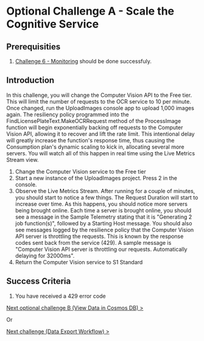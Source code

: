 # Optional Challenge A - Scale the Cognitive Service

## Prerequisities

1. [Challenge 6 - Monitoring](./Monitoring.md) should be done successfuly.

## Introduction
In this challenge, you will change the Computer Vision API to the Free tier. This will limit the number of requests to the OCR service to 10 per minute. Once changed, run the UploadImages console app to upload 1,000 images again. The resiliency policy programmed into the FindLicensePlateText.MakeOCRRequest method of the ProcessImage function will begin exponentially backing off requests to the Computer Vision API, allowing it to recover and lift the rate limit. This intentional delay will greatly increase the function&#39;s response time, thus causing the Consumption plan&#39;s dynamic scaling to kick in, allocating several more servers. You will watch all of this happen in real time using the Live Metrics Stream view.

1. Change the Computer Vision service to the Free tier
2. Start a new instance of the UploadImages project.  Press 2 in the console.
3. Observe the Live Metrics Stream.  After running for a couple of minutes, you should start to notice a few things. The Request Duration will start to increase over time. As this happens, you should notice more servers being brought online. Each time a server is brought online, you should see a message in the Sample Telemetry stating that it is &quot;Generating 2 job function(s)&quot;, followed by a Starting Host message. You should also see messages logged by the resilience policy that the Computer Vision API server is throttling the requests. This is known by the response codes sent back from the service (429). A sample message is &quot;Computer Vision API server is throttling our requests. Automatically delaying for 32000ms&quot;.
4. Return the Computer Vision service to S1 Standard

## Success Criteria
1. You have received a 429 error code

[Next optional challenge B (View Data in Cosmos DB) >](./Cosmos.md)

Or

[Next challenge (Data Export Workflow) >](./Workflow.md)
